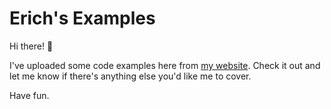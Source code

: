 # Erich's Examples

Hi there! 👋

I've uploaded some code examples here from [my website](https://www.erichreich.com). Check it out and let me know if there's anything else you'd like me to cover.

Have fun.
